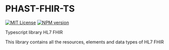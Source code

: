 # PHAST-FHIR-TS

[![MIT License][license-image]][license] [![NPM version][npm-version-image]][npm-url]

Typescript library HL7 FHIR

This library contains all the resources, elements and data types of HL7 FHIR


[license-image]: http://img.shields.io/badge/license-MIT-blue.svg
[license]: LICENSE.md

[npm-url]: https://npmjs.org/package/phast-fhir-ts
[npm-version-image]: https://d25lcipzij17d.cloudfront.net/badge.svg?id=js&r=r&type=6e&v=1.0.2&x2=0

